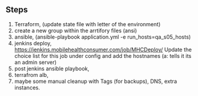 ## Steps

1. Terraform, (update state file with letter of the environment)
1. create a new group within the arrtifory files (ansi)
1. ansible, (ansible-playbook application.yml -e run_hosts=qa_s05_hosts)
1. jenkins deploy, https://jenkins.mobilehealthconsumer.com/job/MHCDeploy/ Update the choice list for this job under config and add the hostnames (a: tells it its an admin server)
1. post jenkins ansible playbook, 
1. terrafrom alb, 
1. maybe some manual cleanup with Tags (for backups), DNS, extra instances.